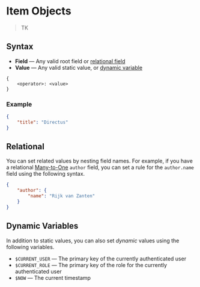 # Item Objects

> TK

## Syntax

* **Field** — Any valid root field or [relational field](#)
* **Value** — Any valid static value, or [dynamic variable](#)

```
{
	<operator>: <value>
}
```

### Example

```json
{
	"title": "Directus"
}
```

## Relational

You can set related values by nesting field names. For example, if you have a relational [Many-to-One](#)
`author` field, you can set a rule for the `author.name` field using the following syntax.

```json
{
	"author": {
		"name": "Rijk van Zanten"
	}
}
```

## Dynamic Variables

In addition to static values, you can also set _dynamic_ values using the following variables.

* `$CURRENT_USER` — The primary key of the currently authenticated user
* `$CURRENT_ROLE` — The primary key of the role for the currently authenticated user
* `$NOW` — The current timestamp
